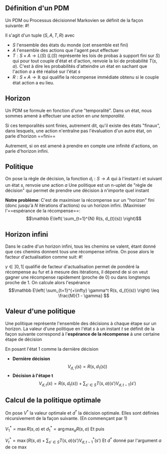 ## Définition d'un PDM
Un PDM ou Processus décisionnel Markovien se définit de la façon suivante: #!

Il s'agit d'un tuple $(S, A, T, R)$ avec
- $S$ l'ensemble des états du monde (cet ensemble est fini)
- $A$ l'ensemble des actions que l'agent peut effectuer
- $T: S \times A \to L(S)$ ($L(S)$ représente les lois de probas à support fini sur $S$) qui pour tout couple d'état et d'action, renvoie la loi de probabilité $T(s, a)$. C'est à dire les probabilités d'atteindre un état en sachant que l'action $a$ a été réalisé sur l'état $s$
- $R: S \times A \to \mathbb{R}$ qui qualifie la récompense immédiate obtenu si le couple état action a eu lieu.

## Horizon
Un PDM se formule en fonction d'une "temporalité". Dans un état, nous sommes amené à effectuer une action en *une temporalité.* 

Si ces temporalités sont finies, autrement dit,  qu'il existe des états "finaux", dans lesquels, une action n'entraîne pas l'évaluation d'un autre état, on parle d'horizon ==fini==

Autrement, si on est amené à prendre en compte une infinité d'actions, on parle d'horizon infini.

## Politique
On pose la règle de décision, la fonction $d_{i}: S \to A$ qui à l'instant $i$ et suivant un état $s$, renvoie une action $a$
Une politique est un n-uplet de "règle de décision" qui permet de prendre une décision à n'importe quel instant




**Notre problème**: C'est de maximiser la récompense sur un "horizon" fini (donc jusqu'à $N$ itérations d'actions) ou un horizon infini. (Maximiser l'==espérance de la récompense==: $$\mathbb E\left( \sum_{t=1}^{N} R(s, d_{t}(s)) \right)$$


## Horizon infini
Dans le cadre d'un horizon infini, tous les chemins se valent, étant donné que ces chemins donnent tous une récompense infinie.
On pose alors le facteur d'actualisation comme suit: #!

$\gamma \in ]0, 1[$ qualifié de facteur d'actualisation permet de pondéré la récompense au fur et à mesure des itérations, il dépend de si on veut gagner une récompense rapidement (proche de 0) ou dans longtemps proche de $1$. On calcule alors l'espérance $$\mathbb E\left( \sum_{t=1}^{+\infty} \gamma^t R(s, d_{t}(s)) \right) \leq \frac{M}{1 - \gamma} $$

## Valeur d'une politique
Une politique représente l'ensemble des décisions à chaque étape sur un horizon.
La valeur d'une politique en l'état $s$ à un instant $t$ se définit de la façon suivante correspond à l'**espérance de la récompense** à une certaine étape de décision

En posant l'état $1$ comme la dernière décision
- **Dernière décision** $$V_{d,1}(s) = R(s, d_{1}(s))$$
- **Décision à l'étape t** $$V_{d,t}(s) = R(s, d_{t}(s)) + \sum_{s' \in S}T(s,a)(s')V_{d,t-1} (s')$$

## Calcul de la politique optimale
On pose $V^*$ la valeur optimale et $d^*$ la décision optimale. Elles sont définies récursivement de la façon suivante. (En commençant par 1)

$V_{1}^* = \max R(s,a)$ et $d^*_{1} = \arg \max_{a} R(s, a)$
Et puis

$V_{t}^* = \max( R(s, a) + \sum_{s' \in S}T(s,a)(s')V^*_{d,t-1} (s')$
Et $d^*$ donné par l'argument $a$ de ce max